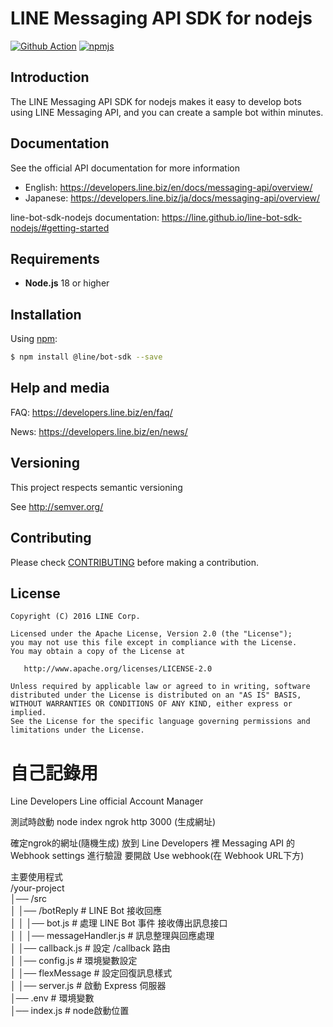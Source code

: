 # LINE Messaging API SDK for nodejs

[![Github Action](https://github.com/line/line-bot-sdk-nodejs/actions/workflows/test.yml/badge.svg)](https://github.com/line/line-bot-sdk-nodejs/actions/workflows/test.yml)
[![npmjs](https://badge.fury.io/js/%40line%2Fbot-sdk.svg)](https://www.npmjs.com/package/@line/bot-sdk)


## Introduction
The LINE Messaging API SDK for nodejs makes it easy to develop bots using LINE Messaging API, and you can create a sample bot within minutes.

## Documentation

See the official API documentation for more information

- English: https://developers.line.biz/en/docs/messaging-api/overview/
- Japanese: https://developers.line.biz/ja/docs/messaging-api/overview/

line-bot-sdk-nodejs documentation: https://line.github.io/line-bot-sdk-nodejs/#getting-started

## Requirements

* **Node.js** 18 or higher

## Installation

Using [npm](https://www.npmjs.com/):

``` bash
$ npm install @line/bot-sdk --save
```

## Help and media
FAQ: https://developers.line.biz/en/faq/

News: https://developers.line.biz/en/news/

## Versioning
This project respects semantic versioning

See http://semver.org/

## Contributing

Please check [CONTRIBUTING](CONTRIBUTING.md) before making a contribution.

## License
```
Copyright (C) 2016 LINE Corp.
 
Licensed under the Apache License, Version 2.0 (the "License");
you may not use this file except in compliance with the License.
You may obtain a copy of the License at
 
   http://www.apache.org/licenses/LICENSE-2.0
 
Unless required by applicable law or agreed to in writing, software
distributed under the License is distributed on an "AS IS" BASIS,
WITHOUT WARRANTIES OR CONDITIONS OF ANY KIND, either express or implied.
See the License for the specific language governing permissions and
limitations under the License.
```

# 自己記錄用
Line Developers
Line official Account Manager
  
測試時啟動 
   node index
   ngrok http 3000 (生成網址)
  
確定ngrok的網址(隨機生成) 放到 Line Developers 裡 Messaging API 的 Webhook settings 進行驗證
要開啟 Use webhook(在 Webhook URL下方)
  
主要使用程式  
/your-project  
│── /src  
│   │── /botReply                   # LINE Bot 接收回應  
│   │   │── bot.js                  # 處理 LINE Bot 事件 接收傳出訊息接口  
│   │   │── messageHandler.js       # 訊息整理與回應處理  
│   │── callback.js                 # 設定 /callback 路由  
│   │── config.js                   # 環境變數設定  
│   │── flexMessage                 # 設定回復訊息樣式  
│   │── server.js                   # 啟動 Express 伺服器  
│── .env                            # 環境變數  
│── index.js                        # node啟動位置  